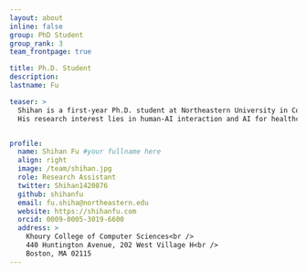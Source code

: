 ```yaml
---
layout: about
inline: false
group: PhD Student
group_rank: 3
team_frontpage: true

title: Ph.D. Student
description:
lastname: Fu

teaser: >
  Shihan is a first-year Ph.D. student at Northeastern University in Computer Science, advised by Dakuo Wang. 
  His research interest lies in human-AI interaction and AI for healthcare.


profile:
  name: Shihan Fu #your fullname here
  align: right
  image: /team/shihan.jpg
  role: Research Assistant
  twitter: Shihan1420876
  github: shihanfu
  email: fu.shiha@northeastern.edu
  website: https://shihanfu.com
  orcid: 0009-0005-3019-6600
  address: >
    Khoury College of Computer Sciences<br />
    440 Huntington Avenue, 202 West Village H<br />
    Boston, MA 02115
---
```

